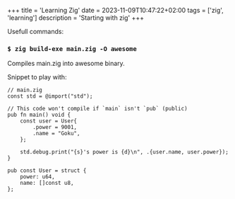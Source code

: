 +++
title = 'Learning Zig'
date = 2023-11-09T10:47:22+02:00
tags = ['zig', 'learning']
description = 'Starting with zig'
+++

Usefull commands:

### `$ zig build-exe main.zig -O awesome` ###

Compiles main.zig into awesome binary.


Snippet to play with:

```zig
// main.zig
const std = @import("std");

// This code won't compile if `main` isn't `pub` (public)
pub fn main() void {
	const user = User{
		.power = 9001,
		.name = "Goku",
	};

	std.debug.print("{s}'s power is {d}\n", .{user.name, user.power});
}

pub const User = struct {
	power: u64,
	name: []const u8,
};

```
